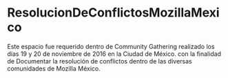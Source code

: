 # ResolucionDeConflictosMozillaMexico
Este espacio fue requerido dentro de Community Gathering realizado los días 19 y 20 de noviembre de 2016 en la Ciudad de México. con la finalidad de Documentar la resolución de conflictos dentro de las diversas comunidades de Mozilla México.
